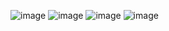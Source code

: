 ![image](https://github.com/user-attachments/assets/f70794a6-4fa2-401a-90d1-1153d758bf02)
![image](https://github.com/user-attachments/assets/ec923c95-9e03-4905-9a1a-ce8a621fb9ee)
![image](https://github.com/user-attachments/assets/64214dcf-b657-43b7-b046-4a75378dbe76)
![image](https://github.com/user-attachments/assets/80eb7f3d-7ed2-4ae4-ae42-0c75b3c2e232)
